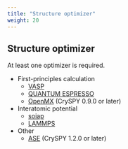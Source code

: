 ```yaml
---
title: "Structure optimizer"
weight: 20
---
```


## Structure optimizer

At least one optimizer is required.

+ First-principles calculation
  - [VASP](https://www.vasp.at)<i class="fas fa-external-link-alt"></i>
  - [QUANTUM ESPRESSO](http://www.quantum-espresso.org)<i class="fas fa-external-link-alt"></i>
  - [OpenMX](http://www.openmx-square.org/)<i class="fas fa-external-link-alt"></i> (CrySPY 0.9.0 or later)
+ Interatomic potential
  - [soiap](https://github.com/nbsato/soiap)<i class="fas fa-external-link-alt"></i>
  - [LAMMPS](http://lammps.sandia.gov)<i class="fas fa-external-link-alt"></i>
+ Other
  - [ASE](https://wiki.fysik.dtu.dk/ase/)<i class="fas fa-external-link-alt"></i> (CrySPY 1.2.0 or later)